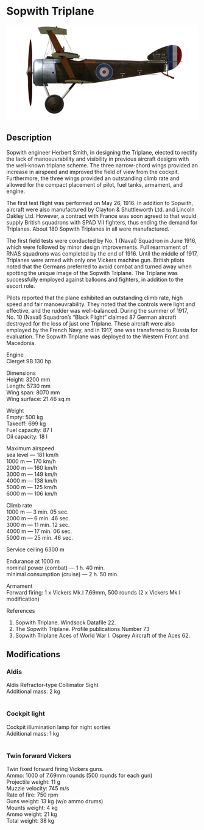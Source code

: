 # Sopwith Triplane  
  
![soptriplane](../images/soptriplane.png)  
  
## Description  
  
Sopwith engineer Herbert Smith, in designing the Triplane, elected to rectify the lack of manoeuvrability and visibility in previous aircraft designs with the well-known triplane scheme. The three narrow-chord wings provided an increase in airspeed and improved the field of view from the cockpit. Furthermore, the three wings provided an outstanding climb rate and allowed for the compact placement of pilot, fuel tanks, armament, and engine.  
  
The first test flight was performed on May 26, 1916. In addition to Sopwith, aircraft were also manufactured by Clayton & Shuttleworth Ltd. and Lincoln Oakley Ltd. However, a contract with France was soon agreed to that would supply British squadrons with SPAD VII fighters, thus ending the demand for Triplanes. About 180 Sopwith Triplanes in all were manufactured.  
  
The first field tests were conducted by No. 1 (Naval) Squadron in June 1916, which were followed by minor design improvements. Full rearmament of RNAS squadrons was completed by the end of 1916. Until the middle of 1917, Triplanes were armed with only one Vickers machine gun. British pilots noted that the Germans preferred to avoid combat and turned away when spotting the unique image of the Sopwith Triplane. The Triplane was successfully employed against balloons and fighters, in addition to the escort role.  
  
Pilots reported that the plane exhibited an outstanding climb rate, high speed and fair manoeuvrability. They noted that the controls were light and effective, and the rudder was well-balanced. During the summer of 1917, No. 10 (Naval) Squadron’s “Black Flight” claimed 87 German aircraft destroyed for the loss of just one Triplane. These aircraft were also employed by the French Navy, and in 1917, one was transferred to Russia for evaluation. The Sopwith Triplane was deployed to the Western Front and Macedonia.  
  
  
Engine  
Clerget 9B 130 hp  
  
Dimensions  
Height: 3200 mm  
Length: 5730 mm  
Wing span: 8070 mm  
Wing surface: 21.46 sq.m  
  
Weight  
Empty: 500 kg  
Takeoff: 699 kg  
Fuel capacity: 87 l  
Oil capacity: 18 l  
  
Maximum airspeed  
sea level — 181 km/h  
1000 m — 170 km/h  
2000 m — 160 km/h  
3000 m — 149 km/h  
4000 m — 138 km/h  
5000 m — 125 km/h  
6000 m — 106 km/h  
  
Climb rate  
1000 m —  3 min. 05 sec.  
2000 m —  6 min. 46 sec.  
3000 m — 11 min. 12 sec.  
4000 m — 17 min. 06 sec.  
5000 m — 25 min. 46 sec.  
  
Service ceiling 6300 m  
  
Endurance at 1000 m  
nominal power (combat) — 1 h. 40 min.  
minimal consumption (cruise) — 2 h. 50 min.  
  
Armament  
Forward firing: 1 х Vickers Mk.I 7.69mm, 500 rounds (2 x Vickers Mk.I modification)  
  
References  
1) Sopwith Triplane. Windsock Datafile 22.  
2) The Sopwith Triplane. Profile publications Number 73  
3) Sopwith Triplane Aces of World War I. Osprey Aircraft of the Aces 62.  
  
## Modifications  
  
  
### Aldis  
  
Aldis Refractor-type Collimator Sight  
Additional mass: 2 kg  
  ﻿
  
### Cockpit light  
  
Cockpit illumination lamp for night sorties  
Additional mass: 1 kg  
  ﻿
  
### Twin forward Vickers  
  
Twin fixed forward firing Vickers guns.  
Ammo: 1000 of 7.69mm rounds (500 rounds for each gun)  
Projectile weight: 11 g  
Muzzle velocity: 745 m/s  
Rate of fire: 750 rpm  
Guns weight: 13 kg (w/o ammo drums)  
Mounts weight: 4 kg  
Ammo weight: 21 kg  
Total weight: 38 kg  
